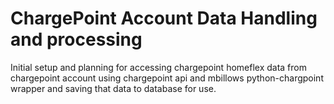 # ChargePoint Account Data Handling and processing

Initial setup and planning for accessing chargepoint homeflex data from chargepoint account using chargepoint api and mbillows python-chargpoint wrapper and saving that data to database for use.

